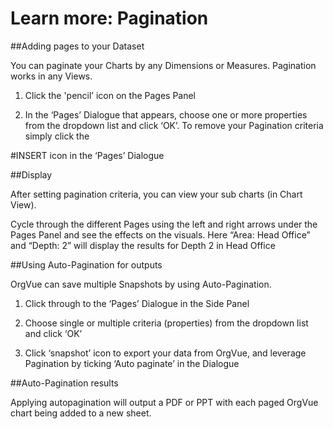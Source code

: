 # Learn more: Pagination

##Adding pages to your Dataset

You can paginate your Charts by any Dimensions or Measures. Pagination works in any Views.

1. Click the 'pencil’ icon on the Pages Panel

2. In the ‘Pages’ Dialogue that appears, choose one or more properties from the dropdown list and click ‘OK’. To remove your Pagination criteria simply click the 

#INSERT
icon in the ‘Pages’ Dialogue

##Display

After setting pagination criteria, you can view your sub charts (in Chart View).

Cycle through the different Pages using the left and right arrows under the Pages Panel and see the effects on the visuals. Here “Area: Head Office” and “Depth: 2” will display the results for Depth 2 in Head Office

##Using Auto-Pagination for outputs

OrgVue can save multiple Snapshots by using Auto-Pagination.

1. Click through to the ‘Pages’ Dialogue in the Side Panel

2. Choose single or multiple criteria (properties) from the dropdown list and click ‘OK’
3. Click ‘snapshot’ icon to export your data from OrgVue, and leverage Pagination by ticking ‘Auto paginate’ in the Dialogue

##Auto-Pagination results

Applying autopagination will output a PDF or PPT with each paged OrgVue chart being added to a new sheet.













